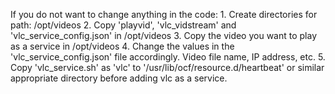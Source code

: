 If you do not want to change anything in the code:
	1. Create directories for path: /opt/videos
	2. Copy 'playvid', 'vlc_vidstream' and 'vlc_service_config.json' in /opt/videos
	3. Copy the video you want to play as a service in /opt/videos 
	4. Change the values in the 'vlc_service_config.json' file accordingly. Video file name, IP address, etc.
	5. Copy 'vlc_service.sh' as 'vlc' to '/usr/lib/ocf/resource.d/heartbeat' or similar appropriate directory before adding vlc as a service.